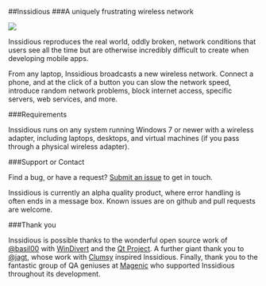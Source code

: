 ##Inssidious
###A uniquely frustrating wireless network

![](http://inssidious.com/img/Inssidious_Alpha.png)

Inssidious reproduces the real world, oddly broken, network conditions that users see all the time but are otherwise incredibly difficult to create when developing mobile apps.

From any laptop, Inssidious broadcasts a new wireless network. Connect a phone, and at the click of a button you can slow the network speed, introduce random network problems, block internet access, specific servers, web services, and more.

###Requirements

Inssidious runs on any system running Windows 7 or newer with a wireless adapter, including laptops, desktops, and virtual machines (if you pass through a physical wireless adapter).

###Support or Contact

Find a bug, or have a request? [Submit an issue](https://github.com/ianbannerman/Inssidious/issues) to get in touch.

Inssidious is currently an alpha quality product, where error handling is often ends in a message box. Known issues are on github and pull requests are welcome.

###Thank you

Inssidious is possible thanks to the wonderful open source work of [@basil00](https://github.com/basil00) with [WinDivert](https://github.com/basil00/Divert) and the [Qt Project](http://www.qt.io/). A further giant thank you to [@jagt](https://github.com/jagt), whose work with [Clumsy](https://github.com/jagt/clumsy/) inspired Inssidious. Finally, thank you to the fantastic group of QA geniuses at [Magenic](http://www.magenic.com/) who supported Inssidious throughout its development.
